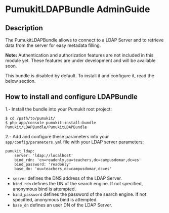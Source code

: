 PumukitLDAPBundle AdminGuide
============================

Description
-----------

The PumukitLDAPBundle allows to connect to a LDAP Server
and to retrieve data from the server for easy metadata filling.

**Note:** Authentication and authorization features are not included in this module yet. These features are under development and will be available soon.

This bundle is disabled by default. To install it and
configure it, read the below section.


How to install and configure LDAPBundle
---------------------------------------

1.- Install the bundle into your Pumukit root project:

```
$ cd /path/to/pumukit/
$ php app/console pumukit:install:bundle Pumukit/LDAPBundle/PumukitLDAPBundle
```

2.- Add and configure these parameters into your `app/config/parameters.yml` file
with your LDAP server parameters:

```
pumukit_ldap:
    server: 'ldap://localhost'
    bind_rdn: 'cn=readonly,ou=teachers,dc=campusdomar,dc=es'
    bind_password: 'readonly'
    base_dn: 'ou=teachers,dc=campusdomar,dc=es'
```

* `server` defines the DNS address of the LDAP Server.
* `bind_rdn` defines the DN of the search engine. If not specified, anonymous bind is attempted.
* `bind_password` defines the password of the search engine. If not specified, anonymous bind is attempted.
* `base_dn` defines an user DN of the LDAP Server.
